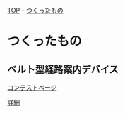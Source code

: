 [TOP](/index.md) - [つくったもの](/works.md)

# つくったもの

## ベルト型経路案内デバイス

[コンテストページ](https://fablab-kannai.org/mouser_fab_diy_awards_2022/)

[詳細](/works/route_guide_belt.md)

